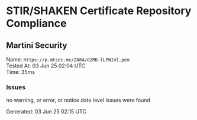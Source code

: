 # STIR/SHAKEN Certificate Repository Compliance

## Martini Security

Name: `https://p.mtsec.me/2884/d2MD-lLPWInl.pem`\
Tested At: 03 Jun 25 02:04 UTC\
Time: 35ms

### Issues

no warning, or error, or notice date level issues were found

Generated: 03 Jun 25 02:15 UTC